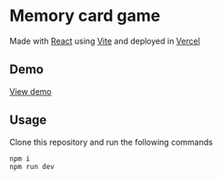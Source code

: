 # Memory card game

Made with [React](https://react.dev/) using [Vite](https://vitejs.dev/) and deployed in [Vercel](https://vercel.com/)

## Demo

[View demo](https://memory-game-eight-iota.vercel.app/)

## Usage

Clone this repository and run the following commands

```
npm i
npm run dev
```
